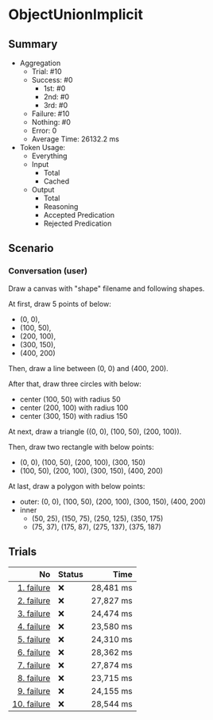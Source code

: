 # ObjectUnionImplicit
## Summary
  - Aggregation
    - Trial: #10
    - Success: #0
      - 1st: #0
      - 2nd: #0
      - 3rd: #0
    - Failure: #10
    - Nothing: #0
    - Error: 0
    - Average Time: 26132.2 ms
  - Token Usage:
    - Everything
    - Input
      - Total
      - Cached
    - Output
      - Total
      - Reasoning
      - Accepted Predication
      - Rejected Predication

## Scenario
### Conversation (user)
Draw a canvas with "shape" filename and following shapes.

At first, draw 5 points of below:

  - (0, 0),
  - (100, 50),
  - (200, 100),
  - (300, 150),
  - (400, 200)

Then, draw a line between (0, 0) and (400, 200).

After that, draw three circles with below:

  - center (100, 50) with radius 50
  - center (200, 100) with radius 100
  - center (300, 150) with radius 150

At next, draw a triangle ((0, 0), (100, 50), (200, 100)).

Then, draw two rectangle with below points:

  - (0, 0), (100, 50), (200, 100), (300, 150)
  - (100, 50), (200, 100), (300, 150), (400, 200)

At last, draw a polygon with below points:

  - outer: (0, 0), (100, 50), (200, 100), (300, 150), (400, 200)
  - inner
    - (50, 25), (150, 75), (250, 125), (350, 175)
    - (75, 37), (175, 87), (275, 137), (375, 187)

## Trials
No | Status | Time
---:|:-------|------:
[1. failure](./trials/1.failure.json) | ❌ | 28,481 ms
[2. failure](./trials/2.failure.json) | ❌ | 27,827 ms
[3. failure](./trials/3.failure.json) | ❌ | 24,474 ms
[4. failure](./trials/4.failure.json) | ❌ | 23,580 ms
[5. failure](./trials/5.failure.json) | ❌ | 24,310 ms
[6. failure](./trials/6.failure.json) | ❌ | 28,362 ms
[7. failure](./trials/7.failure.json) | ❌ | 27,874 ms
[8. failure](./trials/8.failure.json) | ❌ | 23,715 ms
[9. failure](./trials/9.failure.json) | ❌ | 24,155 ms
[10. failure](./trials/10.failure.json) | ❌ | 28,544 ms